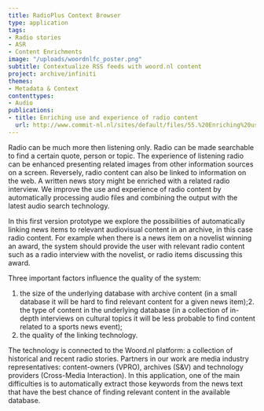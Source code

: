 ```yaml
---
title: RadioPlus Context Browser
type: application
tags:
- Radio stories
- ASR
- Content Enrichments
image: "/uploads/woordnlfc_poster.png"
subtitle: Contextualize RSS feeds with woord.nl content
project: archive/infiniti
themes:
- Metadata & Context
contenttypes:
- Audio
publications:
- title: Enriching use and experience of radio content
  url: http://www.commit-nl.nl/sites/default/files/55.%20Enriching%20use%20and%20experience%20of%20radio%20content.pdf
---
```


Radio can be much more then listening only. Radio can be made searchable to find a certain quote, person or topic. The experience of listening radio can be enhanced presenting related images from other information sources on a screen. Reversely, radio content can also be linked to information on the web. A written news story might be enriched with a related radio interview. We improve the use and experience of radio content by automatically processing audio files and combining the output with the latest audio search technology.

In this first version prototype we explore the possibilities of automatically linking news items to relevant audiovisual content in an archive, in this case radio content. For example when there is a news item on a novelist winning an award, the system should provide the user with relevant radio content such as a radio interview with the novelist, or radio items discussing this award. 

Three important factors influence the quality of the system:

1. the size of the underlying database with archive content (in a small database it will be hard to find relevant content for a given news item);2. the type of content in the underlying database (in a collection of in-depth interviews on cultural topics it will be less probable to find content related to a sports news event);
3. the quality of the linking technology.

The technology is connected to the Woord.nl platform: a collection of historical and recent radio stories. Partners in our work are media industry representatives: content-owners (VPRO), archives (S&V) and technology providers (Cross-Media Interaction). In this application, one of the main difficulties is to automatically extract those keywords from the news text that have the best chance of finding relevant content in the available database. 
